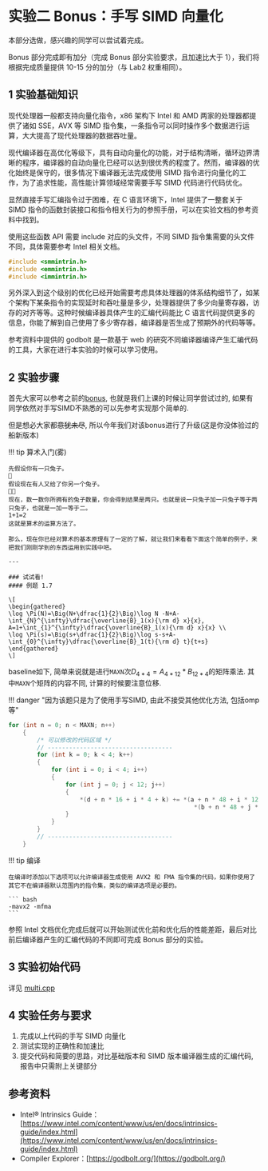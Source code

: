 # 实验二 Bonus：手写 SIMD 向量化

本部分选做，感兴趣的同学可以尝试着完成。

Bonus 部分完成即有加分（完成 Bonus 部分实验要求，且加速比大于 1），我们将根据完成质量提供 10-15 分的加分（与 Lab2 权重相同）。

<!-- ## 1 实验环境

[aistation 平台](https://aistation.zju.edu.cn:32206) -->

## 1 实验基础知识

现代处理器一般都支持向量化指令，x86 架构下 Intel 和 AMD 两家的处理器都提供了诸如 SSE，AVX 等 SIMD 指令集，一条指令可以同时操作多个数据进行运算，大大提高了现代处理器的数据吞吐量。

现代编译器在高优化等级下，具有自动向量化的功能，对于结构清晰，循环边界清晰的程序，编译器的自动向量化已经可以达到很优秀的程度了。然而，编译器的优化始终是保守的，很多情况下编译器无法完成使用 SIMD 指令进行向量化的工作，为了追求性能，高性能计算领域经常需要手写 SIMD 代码进行代码优化。

显然直接手写汇编指令过于困难，在 C 语言环境下，Intel 提供了一整套关于 SIMD 指令的函数封装接口和指令相关行为的参照手册，可以在实验文档的参考资料中找到。

使用这些函数 API 需要 include 对应的头文件，不同 SIMD 指令集需要的头文件不同，具体需要参考 Intel 相关文档。

```c
#include <smmintrin.h>
#include <emmintrin.h>
#include <immintrin.h>
```

另外深入到这个级别的优化已经开始需要考虑具体处理器的体系结构细节了，如某个架构下某条指令的实现延时和吞吐量是多少，处理器提供了多少向量寄存器，访存的对齐等等。这种时候编译器具体产生的汇编代码能比 C 语言代码提供更多的信息，你能了解到自己使用了多少寄存器，编译器是否生成了预期外的代码等等。

参考资料中提供的 godbolt 是一款基于 web 的研究不同编译器编译产生汇编代码的工具，大家在进行本实验的时候可以学习使用。

## 2 实验步骤

首先大家可以参考之前的[bonus](https://zjusct.pages.zjusct.io/summer-course-2023/HPC101-Labs-2023/Lab2.5-Vectors-Bonus/), 也就是我们上课的时候让同学尝试过的, 如果有同学依然对手写SIMD不熟悉的可以先参考实现那个简单的.

但是想必大家都~~意犹未尽~~, 所以今年我们对该bonus进行了升级(这是你没体验过的船新版本)

!!! tip 算术入门(雾)

    先假设你有一只兔子。
    🐇
    假设现在有人又给了你另一个兔子。
    🐇🐇
    现在，数一数你所拥有的兔子数量，你会得到结果是两只。也就是说一只兔子加一只兔子等于两只兔子，也就是一加一等于二。
    1+1=2
    这就是算术的运算方法了。

    那么，现在你已经对算术的基本原理有了一定的了解，就让我们来看看下面这个简单的例子，来把我们刚刚学到的东西运用到实践中吧。

    ---

    ### 试试看! 
    #### 例题 1.7

    \[
    \begin{gathered} 
    \log \Pi(N)=\Big(N+\dfrac{1}{2}\Big)\log N -N+A-\int_{N}^{\infty}\dfrac{\overline{B}_1(x){\rm d} x}{x}, A=1+\int_{1}^{\infty}\dfrac{\overline{B}_1(x){\rm d} x}{x} \\
    \log \Pi(s)=\Big(s+\dfrac{1}{2}\Big)\log s-s+A-\int_{0}^{\infty}\dfrac{\overline{B}_1(t){\rm d} t}{t+s} 
    \end{gathered}
    \]



baseline如下, 简单来说就是进行`MAXN`次$D_{4*4}=A_{4*12}*B_{12*4}$的矩阵乘法.
其中`MAXN`个矩阵的内容不同, 计算的时候要注意位移.

!!! danger "因为该题只是为了使用手写SIMD, 由此不接受其他优化方法, 包括omp等"

```c
for (int n = 0; n < MAXN; n++)
    {
        /* 可以修改的代码区域 */
        // -----------------------------------
        for (int k = 0; k < 4; k++)
        {
            for (int i = 0; i < 4; i++)
            {
                for (int j = 0; j < 12; j++)
                {
                    *(d + n * 16 + i * 4 + k) += *(a + n * 48 + i * 12 + j) * \
                                                    *(b + n * 48 + j * 4 + k);
                }
            }
        }
        // -----------------------------------
    }
```

!!! tip 编译

    在编译时添加以下选项可以允许编译器生成使用 AVX2 和 FMA 指令集的代码，如果你使用了其它不在编译器默认范围内的指令集，类似的编译选项是必要的。

    ``` bash
    -mavx2 -mfma
    ```

参照 Intel 文档优化完成后就可以开始测试优化前和优化后的性能差距，最后对比前后编译器产生的汇编代码的不同即可完成 Bonus 部分的实验。

## 3 实验初始代码

详见 [multi.cpp](https://git.zju.edu.cn/zjusct/summer_hpc101_2024/hpc-101-labs-2024/-/blob/main/docs/Lab2.5-Vectors-Bonus/multi.cpp)

## 4 实验任务与要求

1. 完成以上代码的手写 SIMD 向量化
2. 测试实现的正确性和加速比
3. 提交代码和简要的思路，对比基础版本和 SIMD 版本编译器生成的汇编代码, 报告中只需附上关键部分

## 参考资料

- Intel® Intrinsics Guide： [https://www.intel.com/content/www/us/en/docs/intrinsics-guide/index.html](https://www.intel.com/content/www/us/en/docs/intrinsics-guide/index.html)
- Compiler Explorer：[https://godbolt.org/](https://godbolt.org/)
